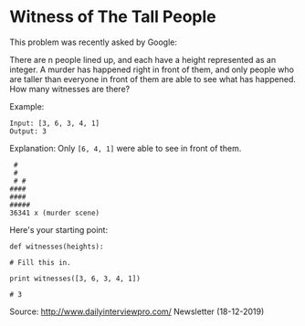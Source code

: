 # Witness of The Tall People

This problem was recently asked by Google:

There are n people lined up, and each have a height represented as an integer. A murder has happened right in front of them, and only people who are taller than everyone in front of them are able to see what has happened. How many witnesses are there?

Example:

```
Input: [3, 6, 3, 4, 1]
Output: 3
```

Explanation: Only `[6, 4, 1]` were able to see in front of them.

```
 #
 #
 # #
####
####
#####
36341 x (murder scene)
```

Here's your starting point:

```
def witnesses(heights):

# Fill this in.

print witnesses([3, 6, 3, 4, 1])

# 3
```

Source: http://www.dailyinterviewpro.com/ Newsletter (18-12-2019)
